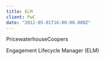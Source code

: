 ```yaml
---
title: ELM
client: PwC
date: "2012-05-01T16:00:00.000Z"
---
```


PricewaterhouseCoopers

Engagement Lifecycle Manager (ELM)
